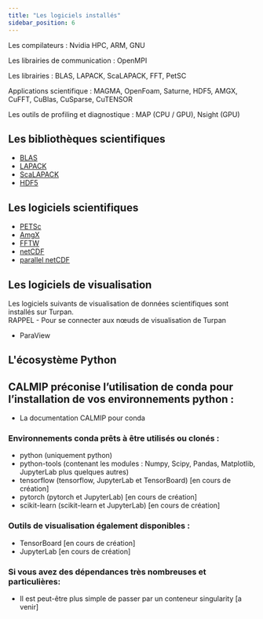 ```yaml
---
title: "Les logiciels installés"
sidebar_position: 6
---
```



Les compilateurs : Nvidia HPC, ARM, GNU

Les librairies de communication : OpenMPI

Les librairies : BLAS, LAPACK, ScaLAPACK, FFT, PetSC

Applications scientifique : MAGMA, OpenFoam, Saturne, HDF5, AMGX, CuFFT, CuBlas, CuSparse, CuTENSOR

Les outils de profiling et diagnostique : MAP (CPU / GPU), Nsight (GPU)



## Les bibliothèques scientifiques
- [BLAS](./blas.md)
- [LAPACK](./lapack.md)
- [ScaLAPACK](./scalapack.md)
- [HDF5](./hdf5.md)



## Les logiciels scientifiques
- [PETSc](./petsc.md)
- [AmgX](./amgx.md)
- [FFTW](./fftw.md)
- [netCDF](./netcdf.md)
- [parallel netCDF](./pnetcdf.md)


## Les logiciels de visualisation
Les logiciels suivants de visualisation de données scientifiques sont installés sur Turpan.  
RAPPEL - Pour se connecter aux nœuds de visualisation de Turpan
- ParaView

## L'écosystème Python


## CALMIP préconise l’utilisation de conda pour l’installation de vos environnements python :

- La documentation CALMIP pour conda

### Environnements conda prêts à être utilisés ou clonés :

- python (uniquement python)
- python-tools (contenant les modules : Numpy, Scipy, Pandas, Matplotlib, JupyterLab plus quelques autres)
- tensorflow (tensorflow, JupyterLab et TensorBoard) [en cours de création]
- pytorch (pytorch et JupyterLab) [en cours de création]
- scikit-learn (scikit-learn et JupyterLab) [en cours de création]

### Outils de visualisation également disponibles :

- TensorBoard [en cours de création]
 - JupyterLab [en cours de création]

### Si vous avez des dépendances très nombreuses et particulières:

- Il est peut-être plus simple de passer par un conteneur singularity [a venir]



